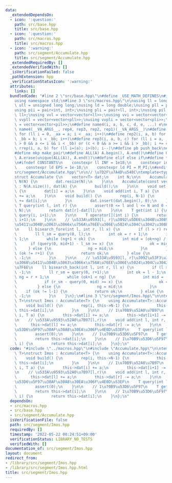 ```yaml
---
data:
  _extendedDependsOn:
  - icon: ':question:'
    path: src/base.hpp
    title: src/base.hpp
  - icon: ':question:'
    path: src/macros.hpp
    title: src/macros.hpp
  - icon: ':warning:'
    path: src/segment/Accumulate.hpp
    title: src/segment/Accumulate.hpp
  _extendedRequiredBy: []
  _extendedVerifiedWith: []
  _isVerificationFailed: false
  _pathExtension: hpp
  _verificationStatusIcon: ':warning:'
  attributes:
    links: []
  bundledCode: "#line 2 \"src/base.hpp\"\n#define _USE_MATH_DEFINES\n#include <bits/stdc++.h>\n\
    using namespace std;\n#line 3 \"src/macros.hpp\"\n\nusing ll = long long;\nusing\
    \ ull = unsigned long long;\nusing ld = long double;\nusing pll = pair<ll, ll>;\n\
    using pii = pair<int, int>;\nusing pli = pair<ll, int>;\nusing pil = pair<int,\
    \ ll>;\nusing vvl = vector<vector<ll>>;\nusing vvi = vector<vector<int>>;\nusing\
    \ vvpll = vector<vector<pll>>;\nusing vvpli = vector<vector<pli>>;\nusing vvpil\
    \ = vector<vector<pil>>;\n#define name4(i, a, b, c, d, e, ...) e\n#define rep(...)\
    \ name4(__VA_ARGS__, rep4, rep3, rep2, rep1)(__VA_ARGS__)\n#define rep1(i, a)\
    \ for (ll i = 0, _aa = a; i < _aa; i++)\n#define rep2(i, a, b) for (ll i = a,\
    \ _bb = b; i < _bb; i++)\n#define rep3(i, a, b, c) for (ll i = a, _bb = b; (c\
    \ > 0 && a <= i && i < _bb) or (c < 0 && a >= i && i > _bb); i += c)\n#define\
    \ rrep(i, a, b) for (ll i=(a); i>(b); i--)\n#define pb push_back\n#define eb emplace_back\n\
    #define mkp make_pair\n#define ALL(A) A.begin(), A.end()\n#define UNIQUE(A) sort(ALL(A)),\
    \ A.erase(unique(ALL(A)), A.end())\n#define elif else if\n#define tostr to_string\n\
    \n#ifndef CONSTANTS\n    constexpr ll INF = 1e18;\n    constexpr int MOD = 1000000007;\n\
    \    constexpr ld EPS = 1e-10;\n    constexpr ld PI = M_PI;\n#endif\n#line 3 \"\
    src/segment/Accumulate.hpp\"\n\n// \u7D2F\u7A4D\u548C\ntemplate<typename T>\n\
    struct Accumulate {\n    vector<T> dat;\n    int N;\n\n    Accumulate(int N) :\
    \ N(N) {\n        dat.resize(N);\n    }\n\n    Accumulate(const vector<T> &A)\
    \ : N(A.size()), dat(A) {\n        build();\n    }\n\n    void set(int i, T a)\
    \ {\n        dat[i] = a;\n    }\n\n    void add(int i, T a) {\n        dat[i]\
    \ += a;\n    }\n\n    void build() {\n        rep(i, N-1) {\n            dat[i+1]\
    \ += dat[i];\n        }\n        dat.insert(dat.begin(), 0);\n    }\n\n    virtual\
    \ T query(int l, int r) {\n        assert(0 <= l and l <= N and 0 <= r and r <=\
    \ N);\n        return dat[r]-dat[l];\n    }\n\n    T get(int i) {\n        return\
    \ query(i, i+1);\n    }\n\n    T operator[](int i) {\n        return query(i,\
    \ i+1);\n    }\n\n    // \u533A\u9593[l, r]\u3092\u5DE6\u304B\u3089\u53F3\u306B\
    \u5411\u304B\u3063\u3066x\u756A\u76EE\u306E\u5024\u304C\u3042\u308B\u4F4D\u7F6E\
    \n    ll bisearch_fore(int l, int r, ll x) {\n        if (l > r) return -1;\n\
    \        ll l_sm = query(0, l);\n        int ok = r + 1;\n        int ng = l -\
    \ 1;\n        while (ng+1 < ok) {\n            int mid = (ok+ng) / 2;\n      \
    \      if (query(0, mid+1) - l_sm >= x) {\n                ok = mid;\n       \
    \     } else {\n                ng = mid;\n            }\n        }\n        if\
    \ (ok != r+1) {\n            return ok;\n        } else {\n            return\
    \ -1;\n        }\n    }\n\n    // \u533A\u9593[l, r]\u3092\u53F3\u304B\u3089\u5DE6\
    \u306B\u5411\u304B\u3063\u3066x\u756A\u76EE\u306E\u5024\u304C\u3042\u308B\u4F4D\
    \u7F6E\n    ll bisearch_back(int l, int r, ll x) {\n        if (l > r) return\
    \ -1;\n        ll r_sm = query(0, r+1);\n        int ok = l - 1;\n        int\
    \ ng = r + 1;\n        while (ok+1 < ng) {\n            int mid = (ok+ng) / 2;\n\
    \            if (r_sm - query(0, mid) >= x) {\n                ok = mid;\n   \
    \         } else {\n                ng = mid;\n            }\n        }\n    \
    \    if (ok != l-1) {\n            return ok;\n        } else {\n            return\
    \ -1;\n        }\n    }\n};\n#line 3 \"src/segment/Imos.hpp\"\n\ntemplate<typename\
    \ T>\nstruct Imos : Accumulate<T> {\n    using Accumulate<T>::Accumulate;\n\n\
    \    void build() {\n        rep(i, this->N-1) {\n            this->dat[i+1] +=\
    \ this->dat[i];\n        }\n    }\n\n    // 1\u70B9\u52A0\u7B97\n    void add(int\
    \ i, T a) {\n        this->dat[i] += a;\n        this->dat[i+1] -= a;\n    }\n\
    \n    // \u533A\u9593\u52A0\u7B97[l,r)\n    void add(int l, int r, T a) {\n  \
    \      this->dat[l] += a;\n        this->dat[r] -= a;\n    }\n\n    // \u533A\u9593\
    \u53D6\u5F97\u30AF\u30A8\u30EA\u306F\u4E0D\u53EF\n    T query(int l, int r) {\n\
    \        assert(0);\n    }\n\n    // 1\u70B9\u53D6\u5F97\n    T get(int i) {\n\
    \        return this->dat[i];\n    }\n\n    // 1\u70B9\u53D6\u5F97\n    T operator[](int\
    \ i) {\n        return this->dat[i];\n    }\n};\n"
  code: "#include \"../macros.hpp\"\n#include \"Accumulate.hpp\"\n\ntemplate<typename\
    \ T>\nstruct Imos : Accumulate<T> {\n    using Accumulate<T>::Accumulate;\n\n\
    \    void build() {\n        rep(i, this->N-1) {\n            this->dat[i+1] +=\
    \ this->dat[i];\n        }\n    }\n\n    // 1\u70B9\u52A0\u7B97\n    void add(int\
    \ i, T a) {\n        this->dat[i] += a;\n        this->dat[i+1] -= a;\n    }\n\
    \n    // \u533A\u9593\u52A0\u7B97[l,r)\n    void add(int l, int r, T a) {\n  \
    \      this->dat[l] += a;\n        this->dat[r] -= a;\n    }\n\n    // \u533A\u9593\
    \u53D6\u5F97\u30AF\u30A8\u30EA\u306F\u4E0D\u53EF\n    T query(int l, int r) {\n\
    \        assert(0);\n    }\n\n    // 1\u70B9\u53D6\u5F97\n    T get(int i) {\n\
    \        return this->dat[i];\n    }\n\n    // 1\u70B9\u53D6\u5F97\n    T operator[](int\
    \ i) {\n        return this->dat[i];\n    }\n};\n"
  dependsOn:
  - src/macros.hpp
  - src/base.hpp
  - src/segment/Accumulate.hpp
  isVerificationFile: false
  path: src/segment/Imos.hpp
  requiredBy: []
  timestamp: '2022-05-22 00:24:51+09:00'
  verificationStatus: LIBRARY_NO_TESTS
  verifiedWith: []
documentation_of: src/segment/Imos.hpp
layout: document
redirect_from:
- /library/src/segment/Imos.hpp
- /library/src/segment/Imos.hpp.html
title: src/segment/Imos.hpp
---
```

